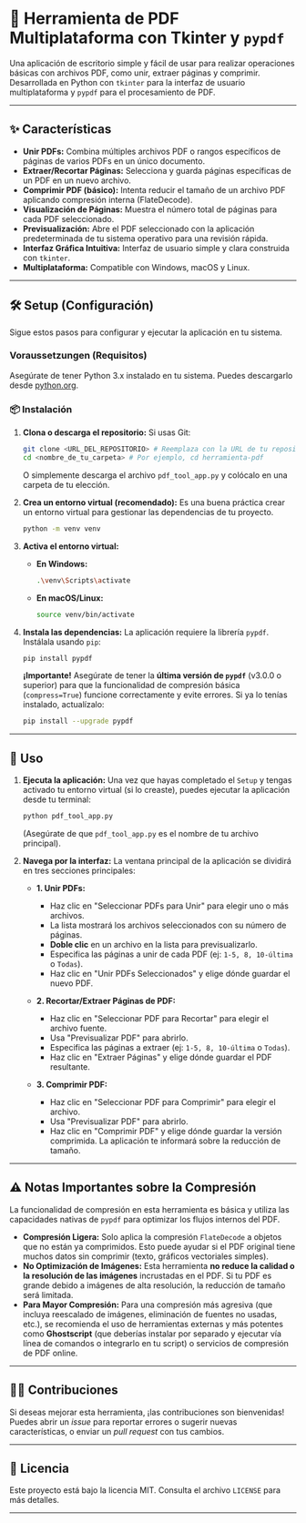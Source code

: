 # 🚀 Herramienta de PDF Multiplataforma con Tkinter y `pypdf`

Una aplicación de escritorio simple y fácil de usar para realizar operaciones básicas con archivos PDF, como unir, extraer páginas y comprimir. Desarrollada en Python con `tkinter` para la interfaz de usuario multiplataforma y `pypdf` para el procesamiento de PDF.

-----

## ✨ Características

  * **Unir PDFs:** Combina múltiples archivos PDF o rangos específicos de páginas de varios PDFs en un único documento.
  * **Extraer/Recortar Páginas:** Selecciona y guarda páginas específicas de un PDF en un nuevo archivo.
  * **Comprimir PDF (básico):** Intenta reducir el tamaño de un archivo PDF aplicando compresión interna (FlateDecode).
  * **Visualización de Páginas:** Muestra el número total de páginas para cada PDF seleccionado.
  * **Previsualización:** Abre el PDF seleccionado con la aplicación predeterminada de tu sistema operativo para una revisión rápida.
  * **Interfaz Gráfica Intuitiva:** Interfaz de usuario simple y clara construida con `tkinter`.
  * **Multiplataforma:** Compatible con Windows, macOS y Linux.

-----

## 🛠️ Setup (Configuración)

Sigue estos pasos para configurar y ejecutar la aplicación en tu sistema.

### Voraussetzungen (Requisitos)

Asegúrate de tener Python 3.x instalado en tu sistema. Puedes descargarlo desde [python.org](https://www.python.org/downloads/).

### 📦 Instalación

1.  **Clona o descarga el repositorio:**
    Si usas Git:

    ```bash
    git clone <URL_DEL_REPOSITORIO> # Reemplaza con la URL de tu repositorio si lo tienes
    cd <nombre_de_tu_carpeta> # Por ejemplo, cd herramienta-pdf
    ```

    O simplemente descarga el archivo `pdf_tool_app.py` y colócalo en una carpeta de tu elección.

2.  **Crea un entorno virtual (recomendado):**
    Es una buena práctica crear un entorno virtual para gestionar las dependencias de tu proyecto.

    ```bash
    python -m venv venv
    ```

3.  **Activa el entorno virtual:**

      * **En Windows:**
        ```bash
        .\venv\Scripts\activate
        ```
      * **En macOS/Linux:**
        ```bash
        source venv/bin/activate
        ```

4.  **Instala las dependencias:**
    La aplicación requiere la librería `pypdf`. Instálala usando `pip`:

    ```bash
    pip install pypdf
    ```

    **¡Importante\!** Asegúrate de tener la **última versión de `pypdf`** (v3.0.0 o superior) para que la funcionalidad de compresión básica (`compress=True`) funcione correctamente y evite errores. Si ya lo tenías instalado, actualízalo:

    ```bash
    pip install --upgrade pypdf
    ```

-----

## 🚀 Uso

1.  **Ejecuta la aplicación:**
    Una vez que hayas completado el `Setup` y tengas activado tu entorno virtual (si lo creaste), puedes ejecutar la aplicación desde tu terminal:

    ```bash
    python pdf_tool_app.py
    ```

    (Asegúrate de que `pdf_tool_app.py` es el nombre de tu archivo principal).

2.  **Navega por la interfaz:**
    La ventana principal de la aplicación se dividirá en tres secciones principales:

      * **1. Unir PDFs:**

          * Haz clic en "Seleccionar PDFs para Unir" para elegir uno o más archivos.
          * La lista mostrará los archivos seleccionados con su número de páginas.
          * **Doble clic** en un archivo en la lista para previsualizarlo.
          * Especifica las páginas a unir de cada PDF (ej: `1-5, 8, 10-última` o `Todas`).
          * Haz clic en "Unir PDFs Seleccionados" y elige dónde guardar el nuevo PDF.

      * **2. Recortar/Extraer Páginas de PDF:**

          * Haz clic en "Seleccionar PDF para Recortar" para elegir el archivo fuente.
          * Usa "Previsualizar PDF" para abrirlo.
          * Especifica las páginas a extraer (ej: `1-5, 8, 10-última` o `Todas`).
          * Haz clic en "Extraer Páginas" y elige dónde guardar el PDF resultante.

      * **3. Comprimir PDF:**

          * Haz clic en "Seleccionar PDF para Comprimir" para elegir el archivo.
          * Usa "Previsualizar PDF" para abrirlo.
          * Haz clic en "Comprimir PDF" y elige dónde guardar la versión comprimida. La aplicación te informará sobre la reducción de tamaño.

-----

## ⚠️ Notas Importantes sobre la Compresión

La funcionalidad de compresión en esta herramienta es básica y utiliza las capacidades nativas de `pypdf` para optimizar los flujos internos del PDF.

  * **Compresión Ligera:** Solo aplica la compresión `FlateDecode` a objetos que no están ya comprimidos. Esto puede ayudar si el PDF original tiene muchos datos sin comprimir (texto, gráficos vectoriales simples).
  * **No Optimización de Imágenes:** Esta herramienta **no reduce la calidad o la resolución de las imágenes** incrustadas en el PDF. Si tu PDF es grande debido a imágenes de alta resolución, la reducción de tamaño será limitada.
  * **Para Mayor Compresión:** Para una compresión más agresiva (que incluya reescalado de imágenes, eliminación de fuentes no usadas, etc.), se recomienda el uso de herramientas externas y más potentes como **Ghostscript** (que deberías instalar por separado y ejecutar vía línea de comandos o integrarlo en tu script) o servicios de compresión de PDF online.

-----

## 👨‍💻 Contribuciones

Si deseas mejorar esta herramienta, ¡las contribuciones son bienvenidas\! Puedes abrir un *issue* para reportar errores o sugerir nuevas características, o enviar un *pull request* con tus cambios.

-----

## 📄 Licencia

Este proyecto está bajo la licencia MIT. Consulta el archivo `LICENSE` para más detalles.

-----